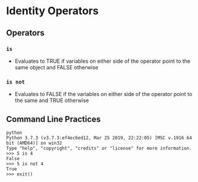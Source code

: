 # Identity Operators

## Operators

### `is`

- Evaluates to TRUE if variables on either side of the operator point to the same object and FALSE otherwise

### `is not`

- Evaluates to FALSE if the variables on either side of the operator point to the same and TRUE otherwise

## Command Line Practices

```shell
python
Python 3.7.3 (v3.7.3:ef4ec6ed12, Mar 25 2019, 22:22:05) [MSC v.1916 64 bit (AMD64)] on win32
Type "help", "copyright", "credits" or "license" for more information.
>>> 5 is 4
False
>>> 5 is not 4
True
>>> exit()
```

